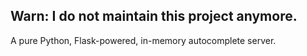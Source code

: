 ## Warn: I do not maintain this project anymore.

A pure Python, Flask-powered, in-memory autocomplete server.
